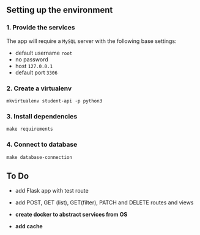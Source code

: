 ## Setting up the environment
### 1. Provide the services
The app will require a `MySQL` server with the following base settings:
- default username `root`
- no password
- host `127.0.0.1`
- default port `3306`
### 2. Create a virtualenv
    mkvirtualenv student-api -p python3
### 3. Install dependencies
    make requirements
### 4. Connect to database
    make database-connection

## To Do
- add Flask app with test route
- add POST, GET (list), GET(filter), PATCH and DELETE routes and views

- **create docker to abstract services from OS**
- **add cache**

